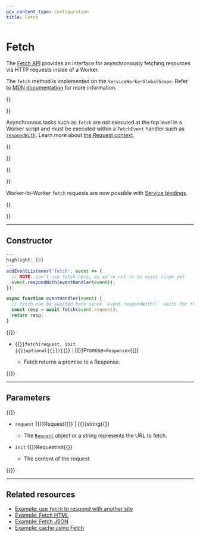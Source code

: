 ```yaml
---
pcx_content_type: configuration
title: Fetch
---
```


# Fetch

The [Fetch API](https://developer.mozilla.org/en-US/docs/Web/API/Fetch_API) provides an interface for asynchronously fetching resources via HTTP requests inside of a Worker.

The `fetch` method is implemented on the `ServiceWorkerGlobalScope`. Refer to [MDN documentation](https://developer.mozilla.org/en-US/docs/Web/API/fetch) for more information.

{{<Aside type="note">}}

Asynchronous tasks such as `fetch` are not executed at the top level in a Worker script and must be executed within a `FetchEvent` handler such as [`respondWith`](/workers/runtime-apis/fetch-event/#respondwith). Learn more about [the Request context](/workers/runtime-apis/request/#the-request-context).

{{</Aside>}}

{{<Aside type="warning" header="Worker to Worker">}}

Worker-to-Worker `fetch` requests are now possible with [Service bindings](/workers/platform/bindings/about-service-bindings/).

{{</Aside>}}

---

## Constructor

<!-- This code example needs more work -->

```js
---
highlight: [8]
---
addEventListener('fetch', event => {
  // NOTE: can’t use fetch here, as we’re not in an async scope yet
  event.respondWith(eventHandler(event));
});

async function eventHandler(event) {
  // fetch can be awaited here since `event.respondWith()` waits for the Promise it receives to settle
  const resp = await fetch(event.request);
  return resp;
}
```

<!-- Where do we have the return type in this format? -->

{{<definitions>}}

- {{<code>}}fetch(request, init {{<prop-meta>}}optional{{</prop-meta>}}){{</code>}} : {{<type-link href="/runtime-apis/response">}}Promise`<Response>`{{</type-link>}}

  - Fetch returns a promise to a Response.

{{</definitions>}}

---

## Parameters

{{<definitions>}}

- `request` {{<type-link href="/runtime-apis/request">}}Request{{</type-link>}} | {{<type>}}string{{</type>}}

  - The [`Request`](/workers/runtime-apis/request/) object or a string represents the URL to fetch.

- `init` {{<type-link href="/runtime-apis/request#requestinit">}}RequestInit{{</type-link>}}
  - The content of the request.

{{</definitions>}}

---

## Related resources

- [Example: use `fetch` to respond with another site](/workers/examples/respond-with-another-site/)
- [Example: Fetch HTML](/workers/examples/fetch-html/)
- [Example: Fetch JSON](/workers/examples/fetch-json/)
- [Example: cache using Fetch](/workers/examples/cache-using-fetch/)
